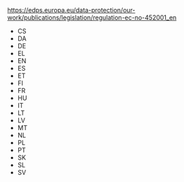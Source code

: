 https://edps.europa.eu/data-protection/our-work/publications/legislation/regulation-ec-no-452001_en

* CS
* DA
* DE
* EL
* EN
* ES
* ET
* FI
* FR
* HU
* IT
* LT
* LV
* MT
* NL
* PL
* PT
* SK
* SL
* SV
